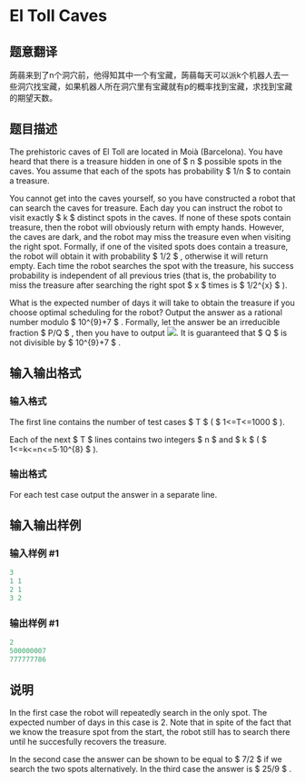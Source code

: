 # El Toll Caves

## 题意翻译

蒟蒻来到了n个洞穴前，他得知其中一个有宝藏，蒟蒻每天可以派k个机器人去一些洞穴找宝藏，如果机器人所在洞穴里有宝藏就有p的概率找到宝藏，求找到宝藏的期望天数。

## 题目描述

The prehistoric caves of El Toll are located in Moià (Barcelona). You have heard that there is a treasure hidden in one of $ n $ possible spots in the caves. You assume that each of the spots has probability $ 1/n $ to contain a treasure.

You cannot get into the caves yourself, so you have constructed a robot that can search the caves for treasure. Each day you can instruct the robot to visit exactly $ k $ distinct spots in the caves. If none of these spots contain treasure, then the robot will obviously return with empty hands. However, the caves are dark, and the robot may miss the treasure even when visiting the right spot. Formally, if one of the visited spots does contain a treasure, the robot will obtain it with probability $ 1/2 $ , otherwise it will return empty. Each time the robot searches the spot with the treasure, his success probability is independent of all previous tries (that is, the probability to miss the treasure after searching the right spot $ x $ times is $ 1/2^{x} $ ).

What is the expected number of days it will take to obtain the treasure if you choose optimal scheduling for the robot? Output the answer as a rational number modulo $ 10^{9}+7 $ . Formally, let the answer be an irreducible fraction $ P/Q $ , then you have to output ![](https://cdn.luogu.com.cn/upload/vjudge_pic/CF868G/962b3e429ab173c8d460f96cc849d01fcd4a9d47.png). It is guaranteed that $ Q $ is not divisible by $ 10^{9}+7 $ .

## 输入输出格式

### 输入格式

The first line contains the number of test cases $ T $ ( $ 1<=T<=1000 $ ).

Each of the next $ T $ lines contains two integers $ n $ and $ k $ ( $ 1<=k<=n<=5·10^{8} $ ).

### 输出格式

For each test case output the answer in a separate line.

## 输入输出样例

### 输入样例 #1

```cpp
3
1 1
2 1
3 2

```
### 输出样例 #1

```cpp
2
500000007
777777786

```
## 说明

In the first case the robot will repeatedly search in the only spot. The expected number of days in this case is 2. Note that in spite of the fact that we know the treasure spot from the start, the robot still has to search there until he succesfully recovers the treasure.

In the second case the answer can be shown to be equal to $ 7/2 $ if we search the two spots alternatively. In the third case the answer is $ 25/9 $ .

